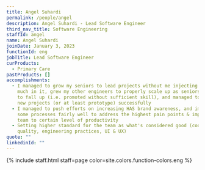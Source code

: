 ```yaml
---
title: Angel Suhardi
permalink: /people/angel
description: Angel Suhardi - Lead Software Engineer
third_nav_title: Software Engineering
staffId: angel
name: Angel Suhardi
joinDate: January 3, 2023
functionId: eng
jobTitle: Lead Software Engineer
curProducts:
  - Primary Care
pastProducts: []
accomplishments:
  - I managed to grow my seniors to lead projects without me injecting myself so
    much in it, grew my other engineers to properly scale up as seniors and not
    to fall up (i.e. promoted without sufficient skill), and managed to start
    new projects (or at least prototype) successfully
  - I managed to push efforts on increasing HAS brand awareness, and implement
    some processes fairly well to address the highest pain points & improve the
    team to certain level of productivity
  - Setting higher standard for the team as what's considered good (code
    quality, engineering practices, UI & UX)
quote: ""
linkedinId: ""
---
```


{% include staff.html staff=page color=site.colors.function-colors.eng %}
